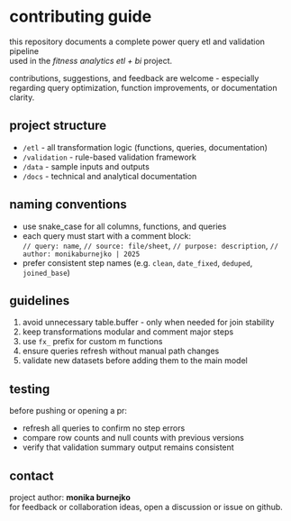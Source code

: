 # contributing guide
this repository documents a complete power query etl and validation pipeline  
used in the *fitness analytics etl + bi* project.  

contributions, suggestions, and feedback are welcome - especially regarding query optimization, function improvements, or documentation clarity.

## project structure
- `/etl` - all transformation logic (functions, queries, documentation)  
- `/validation` - rule-based validation framework  
- `/data` - sample inputs and outputs  
- `/docs` - technical and analytical documentation  

## naming conventions
- use snake_case for all columns, functions, and queries  
- each query must start with a comment block:  
  `// query: name`, `// source: file/sheet`, `// purpose: description`, `// author: monikaburnejko | 2025`  
- prefer consistent step names (e.g. `clean`, `date_fixed`, `deduped`, `joined_base`)  

## guidelines
1. avoid unnecessary table.buffer - only when needed for join stability  
2. keep transformations modular and comment major steps  
3. use `fx_` prefix for custom m functions  
4. ensure queries refresh without manual path changes  
5. validate new datasets before adding them to the main model  

## testing
before pushing or opening a pr:
- refresh all queries to confirm no step errors  
- compare row counts and null counts with previous versions  
- verify that validation summary output remains consistent  

## contact
project author: **monika burnejko**  
for feedback or collaboration ideas, open a discussion or issue on github.

